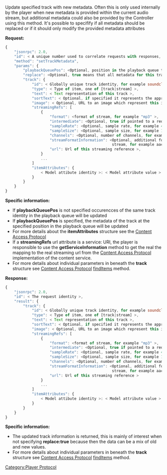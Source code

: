Update specified track with new metadata. Often this is only used
internally by the player when new metadata is provided within the
current audio stream, but additional metadata could also be provided by
the Controller using this method. It's possible to specifify if all
metadata should be replaced or if it should only modify the provided
metadata attributes

**Request:**

``` javascript
{
    "jsonrpc": 2.0,
    "id": < A unique number used to correlate requests with responses, see JSON-RPC specification for more information >,
    "method": "setTrackMetadata",
    "params": {
        "playbackQueuePos": <Optional, position in the playback queue to update >
        "replace": <Optional, true means that all metadata for this track should be replaced, else only provided attributes will be replaced >
        "track": {
            "id": < Globally unique track identity, for example soundcloud:track:somenicetrack >,
            "type": < Type of item, one of [track|stream] >,
            "text": < Text representation of this track >,
            "sortText": < Optional, if specified it represents the appropriate sorting order >,
            "image": < Optional, URL to an image which represent this item >
            "streamingRefs": [
                {
                    "format": <format of stream, for example "mp3" >,
                    "intermediate": <Optional, true if pointed to a redirected stream >,
                    "sampleRate": <Optional, sample rate, for example 44100 >,
                    "sampleSize": <Optional, sample size, for example 16 >,
                    "channels": <Optional, number of channels, for example 2 >,
                    "streamFormatInformation": <Optional, additional format information about the
                                                stream, for example aac container type >
                    "url": Url of this streaming reference >,
                }
                ...
            ]
            "itemAttributes": {
                < Model attibute identity >: < Model attribute value >
            }
        }
    }
}
```

**Specific information:**

  - If **playbackQueuePos** is not specified occurencces of the same
    track identity in the playback queue will be updated
  - If **playbackQueuePos** is specified, the metadata of the track at
    the specified position in the playback queue will be updated
  - For more details about the **itemAttributes** structure see the
    [Content Access Protocol](../Content_Access_Protocol "wikilink")
  - If a **streamingRefs** url attribute is a service: URI, the player
    is responsible to use the **getServiceInformation** method to get
    the real the mapping to the real streaming url from the [Content
    Access Protocol](../Content_Access_Protocol "wikilink")
    implementation of the content service.
  - For more details about individual parameters in beneath the
    **track** structure see [Content Access
    Protocol](../Content_Access_Protocol "wikilink")
    [findItems](../Content_Access_Protocol/findItems "wikilink")
    method.

**Response:**

``` javascript
{
    "jsonrpc": 2.0,
    "id": < The request identity >,
    "result": {
        "track": {
            "id": < Globally unique track identity, for example soundcloud:track:somenicetrack >,
            "type": < Type of item, one of [track|stream] >,
            "text": < Text representation of this track >,
            "sortText": < Optional, if specified it represents the appropriate sorting order >,
            "image": < Optional, URL to an image which represent this item >
            "streamingRefs": [
                {
                    "format": <format of stream, for example "mp3" >,
                    "intermediate": <Optional, true if pointed to a redirected stream >,
                    "sampleRate": <Optional, sample rate, for example 44100 >,
                    "sampleSize": <Optional, sample size, for example 16 >,
                    "channels": <Optional, number of channels, for example 2 >,
                    "streamFormatInformation": <Optional, additional format information about the
                                                stream, for example aac container type >
                    "url": Url of this streaming reference >
                }
                ...
            ]
            "itemAttributes": {
                < Model attibute identity >: < Model attribute value >
            }
        }
    }
}
```

**Specific information:**

  - The updated track information is returned, this is mainly of
    interest when not specifying **replace:true** because then the data
    can be a mix of old and new values.
  - For more details about individual parameters in beneath the
    **track** structure see [Content Access
    Protocol](../Content_Access_Protocol "wikilink")
    [findItems](../Content_Access_Protocol/findItems "wikilink")
    method.

[Category:Player Protocol](Category:Player_Protocol "wikilink")
